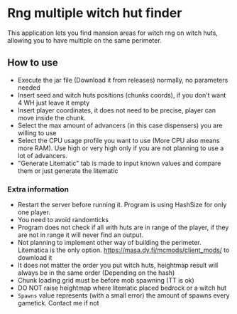 # Rng multiple witch hut finder

This application lets you find mansion areas for witch rng on witch huts, allowing you to have multiple on the same perimeter.

## How to use

- Execute the jar file (Download it from releases) normally, no parameters needed
- Insert seed and witch huts positions (chunks coords), if you don't want 4 WH just leave it empty
- Insert player coordinates, it does not need to be precise, player can move inside the chunk.
- Select the max amount of advancers (in this case dispensers) you are willing to use
- Select the CPU usage profile you want to use (More CPU also means more RAM). Use high or very high only if you are not planning to use a lot of advancers.
- "Generate Litematic" tab is made to input known values and compare them or just generate the litematic

### Extra information
- Restart the server before running it. Program is using HashSize for only one player.
- You need to avoid randomticks
- Program does not check if all with huts are in range of the player, if they are not in range it will never find an output.
- Not planning to implement other way of building the perimeter. Litematica is the only option. https://masa.dy.fi/mcmods/client_mods/ to download it
- It does not matter the order you put witch huts, heightmap result will always be in the same order (Depending on the hash)
- Chunk loading grid must be before mob spawning (TT is ok)
- DO NOT raise heightmap where litematic placed bedrock or a witch hut
- `Spawns` value represents (with a small error) the amount of spawns every gametick. Contact me if not